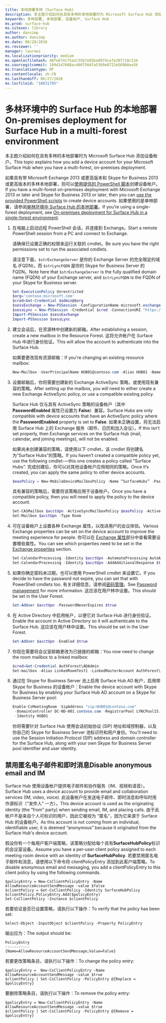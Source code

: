 ```yaml
---
title: 本地部署多林 (Surface Hub)
description: 本主题介绍如何在具有多林的本地部署时为 Microsoft Surface Hub 添加设备帐户。
keywords: 多林部署, 本地部署, 设备帐户, Surface Hub
ms.prod: surface-hub
ms.sitesec: library
author: dansimp
ms.author: dansimp
ms.date: 08/28/2018
ms.reviewer: ''
manager: laurawi
ms.localizationpriority: medium
ms.openlocfilehash: 48fe874175a2c55b7e95ba0974cefe29f710c134
ms.sourcegitcommit: 109d1d7608ac4667564fa5369e8722e569b8ea36
ms.translationtype: MT
ms.contentlocale: zh-CN
ms.lasthandoff: 06/27/2020
ms.locfileid: "10831795"
---
```

# <span data-ttu-id="95310-104">多林环境中的 Surface Hub 的本地部署</span><span class="sxs-lookup"><span data-stu-id="95310-104">On-premises deployment for Surface Hub in a multi-forest environment</span></span>


<span data-ttu-id="95310-105">本主题介绍如何在具有多林的本地部署时为 Microsoft Surface Hub 添加设备帐户。</span><span class="sxs-lookup"><span data-stu-id="95310-105">This topic explains how you add a device account for your Microsoft Surface Hub when you have a multi-forest, on-premises deployment.</span></span>

<span data-ttu-id="95310-106">如果具有带 Microsoft Exchange 2013 或更高版本和 Skype for Business 2013 或更高版本的多林本地部署，则可以[使用提供的 PowerShell 脚本](appendix-a-powershell-scripts-for-surface-hub.md#create-on-premises-ps-scripts)创建设备帐户。</span><span class="sxs-lookup"><span data-stu-id="95310-106">If you have a multi-forest on-premises deployment with Microsoft Exchange 2013 or later and Skype for Business 2013 or later, then you can [use the provided PowerShell scripts](appendix-a-powershell-scripts-for-surface-hub.md#create-on-premises-ps-scripts) to create device accounts.</span></span> <span data-ttu-id="95310-107">如果使用的是单林部署，请参阅[单林环境中 Surface Hub 的本地部署](on-premises-deployment-surface-hub-device-accounts.md)。</span><span class="sxs-lookup"><span data-stu-id="95310-107">If you’re using a single-forest deployment, see [On-premises deployment for Surface Hub in a single-forest environment](on-premises-deployment-surface-hub-device-accounts.md).</span></span>

1.  <span data-ttu-id="95310-108">在电脑上启动远程 PowerShell 会话，并连接到 Exchange。</span><span class="sxs-lookup"><span data-stu-id="95310-108">Start a remote PowerShell session from a PC and connect to Exchange.</span></span>

    <span data-ttu-id="95310-109">请确保已设置正确的权限来运行关联的 cmdlet。</span><span class="sxs-lookup"><span data-stu-id="95310-109">Be sure you have the right permissions set to run the associated cmdlets.</span></span>

    <span data-ttu-id="95310-110">请注意下面，`$strExchangeServer` 是你的 Exchange Server 的完全限定的域名 (FQDN)，而 `$strLyncFQDN` 是你的 Skype for Business Server 的 FQDN。</span><span class="sxs-lookup"><span data-stu-id="95310-110">Note here that `$strExchangeServer` is the fully qualified domain name (FQDN) of your Exchange server, and `$strLyncFQDN` is the FQDN of your Skype for Business server.</span></span>

    ```PowerShell
    Set-ExecutionPolicy Unrestricted
    $org='contoso.microsoft.com'
    $cred=Get-Credential $admin@$org
    $sessExchange = New-PSSession -ConfigurationName microsoft.exchange -Credential $cred -AllowRedirection -Authentication Kerberos -ConnectionUri "http://$strExchangeServer/powershell" -WarningAction SilentlyContinue
    $sessLync = New-PSSession -Credential $cred -ConnectionURI "https://$strLyncFQDN/OcsPowershell" -AllowRedirection -WarningAction SilentlyContinue
    Import-PSSession $sessExchange
    Import-PSSession $sessLync
    ```

2.  <span data-ttu-id="95310-111">建立会话后，在资源林中创建新的邮箱。</span><span class="sxs-lookup"><span data-stu-id="95310-111">After establishing a session, create a new mailbox in the Resource Forest.</span></span> <span data-ttu-id="95310-112">这将允许帐户在 Surface Hub 中进行身份验证。</span><span class="sxs-lookup"><span data-stu-id="95310-112">This will allow the account to authenticate into the Surface Hub.</span></span>

    <span data-ttu-id="95310-113">如果要更改现有资源邮箱：</span><span class="sxs-lookup"><span data-stu-id="95310-113">If you're changing an existing resource mailbox:</span></span>

    ```PowerShell
    New-Mailbox -UserPrincipalName HUB01@contoso.com -Alias HUB01 -Name "Hub-01"
    ```

3.  <span data-ttu-id="95310-114">设置邮箱后，你将需要创建新的 Exchange ActiveSync 策略，或使用现有兼容的策略。</span><span class="sxs-lookup"><span data-stu-id="95310-114">After setting up the mailbox, you will need to either create a new Exchange ActiveSync policy, or use a compatible existing policy.</span></span>

    <span data-ttu-id="95310-115">Surface Hub 仅与具有 ActiveSync 策略的设备帐户（其中 **PasswordEnabled** 属性已设置为 **False**）兼容。</span><span class="sxs-lookup"><span data-stu-id="95310-115">Surface Hubs are only compatible with device accounts that have an ActiveSync policy where the **PasswordEnabled** property is set to **False**.</span></span> <span data-ttu-id="95310-116">如果未正确设置，将无法启用 Surface Hub 上的 Exchange 服务（邮件、日历和加入会议）。</span><span class="sxs-lookup"><span data-stu-id="95310-116">If this isn’t set properly, then Exchange services on the Surface Hub (mail, calendar, and joining meetings), will not be enabled.</span></span>

    <span data-ttu-id="95310-117">如果尚未创建兼容的策略，请使用以下 cmdlet，该 cmdlet 将创建名为“Surface Hubs”的策略。</span><span class="sxs-lookup"><span data-stu-id="95310-117">If you haven’t created a compatible policy yet, use the following cmdlet-—this one creates a policy called "Surface Hubs".</span></span> <span data-ttu-id="95310-118">完成创建后，你可以对其他设备帐户应用相同的策略。</span><span class="sxs-lookup"><span data-stu-id="95310-118">Once it’s created, you can apply the same policy to other device accounts.</span></span>

    ```PowerShell
    $easPolicy = New-MobileDeviceMailboxPolicy -Name “SurfaceHubs” -PasswordEnabled $false
    ```

    <span data-ttu-id="95310-119">具有兼容的策略后，需要将该策略应用于设备帐户。</span><span class="sxs-lookup"><span data-stu-id="95310-119">Once you have a compatible policy, then you will need to apply the policy to the device account.</span></span> 

    ```PowerShell
    Set-CASMailbox $acctUpn -ActiveSyncMailboxPolicy $easPolicy -ActiveSyncEnabled $true
    Set-Mailbox $acctUpn -Type Room
    ```

4.  <span data-ttu-id="95310-120">可在设备帐户上设置各种 Exchange 属性，以改进用户的会议体验。</span><span class="sxs-lookup"><span data-stu-id="95310-120">Various Exchange properties can be set on the device account to improve the meeting experience for people.</span></span> <span data-ttu-id="95310-121">你可以在 [Exchange 属性](exchange-properties-for-surface-hub-device-accounts.md)部分中查看需要设置哪些属性。</span><span class="sxs-lookup"><span data-stu-id="95310-121">You can see which properties need to be set in the [Exchange properties](exchange-properties-for-surface-hub-device-accounts.md) section.</span></span>

    ```PowerShell
    Set-CalendarProcessing -Identity $acctUpn -AutomateProcessing AutoAccept -AddOrganizerToSubject $false –AllowConflicts $false –DeleteComments $false -DeleteSubject $false -RemovePrivateProperty $false
    Set-CalendarProcessing -Identity $acctUpn -AddAdditionalResponse $true -AdditionalResponse "This is a Surface Hub room!"
    ```

5.  <span data-ttu-id="95310-122">如果你确定密码未过期，也可以使用 PowerShell cmdlet 来设置它。</span><span class="sxs-lookup"><span data-stu-id="95310-122">If you decide to have the password not expire, you can set that with PowerShell cmdlets too.</span></span> <span data-ttu-id="95310-123">有关详细信息，请参阅[密码管理](password-management-for-surface-hub-device-accounts.md)。</span><span class="sxs-lookup"><span data-stu-id="95310-123">See [Password management](password-management-for-surface-hub-device-accounts.md) for more information.</span></span> <span data-ttu-id="95310-124">这应该在用户林中设置。</span><span class="sxs-lookup"><span data-stu-id="95310-124">This should be set in the User Forest.</span></span>

    ```PowerShell
    Set-AdUser $acctUpn -PasswordNeverExpires $true
    ```

6.  <span data-ttu-id="95310-125">在 Active Directory 中启用帐户，以便它对 Surface Hub 进行身份验证。</span><span class="sxs-lookup"><span data-stu-id="95310-125">Enable the account in Active Directory so it will authenticate to the Surface Hub.</span></span> <span data-ttu-id="95310-126">这应该在用户林中设置。</span><span class="sxs-lookup"><span data-stu-id="95310-126">This should be set in the User Forest.</span></span>

    ```PowerShell
    Set-AdUser $acctUpn -Enabled $true
    ```

6. <span data-ttu-id="95310-127">你现在需要将会议室邮箱更改为已链接的邮箱：</span><span class="sxs-lookup"><span data-stu-id="95310-127">You now need to change the room mailbox to a linked mailbox:</span></span>

    ```PowerShell
    $cred=Get-Credential AuthForest\ADAdmin
    Set-mailbox -Alias LinkedRoomTest1 -LinkedMasterAccount AuthForest\LinkedRoomTest1 -LinkedDomainController AuthForest-4939.AuthForest.extest.contoso.com -Name LinkedRoomTest1 -LinkedCredential $cred -Identity LinkedRoomTest1
    ```

7.  <span data-ttu-id="95310-128">通过在 Skype for Business Server 池上启用 Surface Hub AD 帐户，启用带 Skype for Business 的设备帐户：</span><span class="sxs-lookup"><span data-stu-id="95310-128">Enable the device account with Skype for Business by enabling your Surface Hub AD account on a Skype for Business Server pool:</span></span>

    ```PowerShell
    Enable-CsMeetingRoom -SipAddress "sip:HUB01@contoso.com"
     -DomainController DC-ND-001.contoso.com -RegistrarPool LYNCPool15.contoso.com
     -Identity HUB01
    ```

    <span data-ttu-id="95310-129">你将需要针对 Surface Hub 使用会话初始协议 (SIP) 地址和域控制器，以及你自己的 Skype for Business Server 池标识符和用户身份。</span><span class="sxs-lookup"><span data-stu-id="95310-129">You'll need to use the Session Initiation Protocol (SIP) address and domain controller for the Surface Hub, along with your own Skype for Business Server pool identifier and user identity.</span></span>


## <span data-ttu-id="95310-130">禁用匿名电子邮件和即时消息</span><span class="sxs-lookup"><span data-stu-id="95310-130">Disable anonymous email and IM</span></span>



<span data-ttu-id="95310-131">Surface Hub 使用设备帐户提供电子邮件和协作服务（IM、视频和语音）。</span><span class="sxs-lookup"><span data-stu-id="95310-131">Surface Hub uses a device account to provide email and collaboration services (IM, video, voice).</span></span> <span data-ttu-id="95310-132">此设备帐户在发送电子邮件、即时消息和呼叫时用作源标识（"发件人" 一方）。</span><span class="sxs-lookup"><span data-stu-id="95310-132">This device account is used as the originating identity (the “from” party) when sending email, IM, and placing calls.</span></span> <span data-ttu-id="95310-133">由于此帐户不是来自个人可标识的用户，因此它被视为 "匿名"，因为它来源于 Surface Hub 的设备帐户。</span><span class="sxs-lookup"><span data-stu-id="95310-133">As this account is not coming from an individual, identifiable user, it is deemed “anonymous” because it originated from the Surface Hub's device account.</span></span>  

<span data-ttu-id="95310-134">假设你有一个每用户客户端策略，该策略分配给每个具有**SurfaceHubPolicy**标识的会议室设备。</span><span class="sxs-lookup"><span data-stu-id="95310-134">Assume you have a per-user client policy assigned to each meeting room device with an identity of **SurfaceHubPolicy**.</span></span> <span data-ttu-id="95310-135">若要禁用匿名电子邮件和消息，请使用以下命令将 clientPolicyEntry 添加到此客户端策略。</span><span class="sxs-lookup"><span data-stu-id="95310-135">To disable anonymous email and messaging, you add a clientPolicyEntry to this client policy by using the following commands.</span></span>

```
$policyEntry = New-CsClientPolicyEntry -Name AllowResourceAccountSendMessage -value $false
$clientPolicy = Get-CsClientPolicy -Identity SurfaceHubPolicy
$clientPolicy.PolicyEntry.Add($policyEntry)
Set-CsClientPolicy -Instance $clientPolicy
```

<span data-ttu-id="95310-136">若要验证是否已设置策略，请执行以下操作：</span><span class="sxs-lookup"><span data-stu-id="95310-136">To verify that the policy has been set:</span></span>

```
Select-Object -InputObject $clientPolicy -Property PolicyEntry
```

<span data-ttu-id="95310-137">输出应为：</span><span class="sxs-lookup"><span data-stu-id="95310-137">The output should be:</span></span>

```
PolicyEntry
-----------
{Name=AllowResourceAccountSendMessage;Value=False}
```
    
    
<span data-ttu-id="95310-138">若要更改策略条目，请执行以下操作：</span><span class="sxs-lookup"><span data-stu-id="95310-138">To change the policy entry:</span></span>

```
$policyEntry =  New-CsClientPolicyEntry -Name AllowResourceAccountSendMessage -value $true
$clientPolicy | Set-CsClientPolicy -PolicyEntry @{Replace = $policyEntry}
``` 
    
<span data-ttu-id="95310-139">要删除策略条目，请执行以下操作：</span><span class="sxs-lookup"><span data-stu-id="95310-139">To remove the policy entry:</span></span>

```
$policyEntry = New-CsClientPolicyEntry -Name AllowResourceAccountSendMessage -value $true
$clientPolicy | Set-CsClientPolicy -PolicyEntry @{Remove = $policyEntry}
```
 





